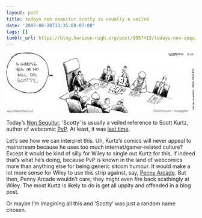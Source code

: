 ```yaml
---
layout: post
title: todays non sequitur scotty is usually a veiled
date: '2007-08-28T13:35:08-07:00'
tags: []
tumblr_url: https://blog.horizon-nigh.org/post/9957415/todays-non-sequitur-scotty-is-usually-a-veiled
---
```

 ![](/tumblr_files/9957415_500.jpg)  

Today’s [Non Sequitur](http://www.gocomics.com/nonsequitur/2007/08/28/). ‘Scotty’ is usually a veiled reference to Scott Kurtz, author of webcomic [PvP](http://www.pvponline.com/). At least, it was [last time](http://www.websnark.com/archives/2004/12/wiley_blinks.html).

Let’s see how we can interpret this. Uh, Kurtz’s comics will never appeal to mainstream because he uses too much internet/gamer-related culture? Except it would be kind of silly for Wiley to single out Kurtz for this, if indeed that’s what he’s doing, because PvP is known in the land of webcomics more than anything else for being generic sitcom humour. It would make a lot more sense for Wiley to use this strip against, say, [Penny Arcade](http://www.penny-arcade.com). But then, Penny Arcade wouldn’t care; they might even fire back scathingly at Wiley. The most Kurtz is likely to do is get all uppity and offended in a blog post.

Or maybe I’m imagining all this and 'Scotty’ was just a random name chosen.

